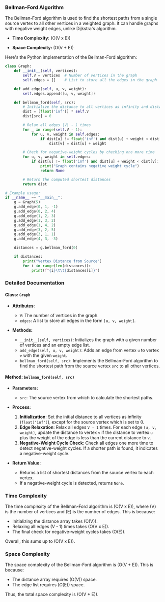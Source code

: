 ### Bellman-Ford Algorithm

The Bellman-Ford algorithm is used to find the shortest paths from a single source vertex to all other vertices in a weighted graph. It can handle graphs with negative weight edges, unlike Dijkstra's algorithm.

- **Time Complexity:** \(O(V x E)\)

- **Space Complexity:** \(O(V + E)\)

Here's the Python implementation of the Bellman-Ford algorithm:

```python
class Graph:
    def __init__(self, vertices):
        self.V = vertices  # Number of vertices in the graph
        self.edges = []    # List to store all the edges in the graph

    def add_edge(self, u, v, weight):
        self.edges.append([u, v, weight])

    def bellman_ford(self, src):
        # Initialize the distance to all vertices as infinity and distance to the source as 0
        dist = [float('inf')] * self.V
        dist[src] = 0

        # Relax all edges |V| - 1 times
        for _ in range(self.V - 1):
            for u, v, weight in self.edges:
                if dist[u] != float('inf') and dist[u] + weight < dist[v]:
                    dist[v] = dist[u] + weight

        # Check for negative-weight cycles by checking one more time
        for u, v, weight in self.edges:
            if dist[u] != float('inf') and dist[u] + weight < dist[v]:
                print("Graph contains negative weight cycle")
                return None

        # Return the computed shortest distances
        return dist

# Example usage:
if __name__ == "__main__":
    g = Graph(5)
    g.add_edge(0, 1, -1)
    g.add_edge(0, 2, 4)
    g.add_edge(1, 2, 3)
    g.add_edge(1, 3, 2)
    g.add_edge(1, 4, 2)
    g.add_edge(3, 2, 5)
    g.add_edge(3, 1, 1)
    g.add_edge(4, 3, -3)

    distances = g.bellman_ford(0)

    if distances:
        print("Vertex Distance from Source")
        for i in range(len(distances)):
            print(f"{i}\t\t{distances[i]}")
```

### Detailed Documentation

#### Class: `Graph`

- **Attributes:**
  - `V`: The number of vertices in the graph.
  - `edges`: A list to store all edges in the form `[u, v, weight]`.

- **Methods:**
  - `__init__(self, vertices)`: Initializes the graph with a given number of vertices and an empty edge list.
  - `add_edge(self, u, v, weight)`: Adds an edge from vertex `u` to vertex `v` with the given `weight`.
  - `bellman_ford(self, src)`: Implements the Bellman-Ford algorithm to find the shortest path from the source vertex `src` to all other vertices.

#### Method: `bellman_ford(self, src)`

- **Parameters:**
  - `src`: The source vertex from which to calculate the shortest paths.

- **Process:**
  1. **Initialization**: Set the initial distance to all vertices as infinity (`float('inf')`), except for the source vertex which is set to 0.
  2. **Edge Relaxation**: Relax all edges `V - 1` times. For each edge `(u, v, weight)`, update the distance to vertex `v` if the distance to vertex `u` plus the weight of the edge is less than the current distance to `v`.
  3. **Negative-Weight Cycle Check**: Check all edges one more time to detect negative-weight cycles. If a shorter path is found, it indicates a negative-weight cycle.

- **Return Value:**
  - Returns a list of shortest distances from the source vertex to each vertex.
  - If a negative-weight cycle is detected, returns `None`.

### Time Complexity

The time complexity of the Bellman-Ford algorithm is \(O(V x E)\), where \(V\) is the number of vertices and \(E\) is the number of edges. This is because:
- Initializing the distance array takes \(O(V)\).
- Relaxing all edges \(V - 1\) times takes \(O(V x E)\).
- The final check for negative-weight cycles takes \(O(E)\).

Overall, this sums up to \(O(V x E)\).

### Space Complexity

The space complexity of the Bellman-Ford algorithm is \(O(V + E)\). This is because:
- The distance array requires \(O(V)\) space.
- The edge list requires \(O(E)\) space.

Thus, the total space complexity is \(O(V + E)\).